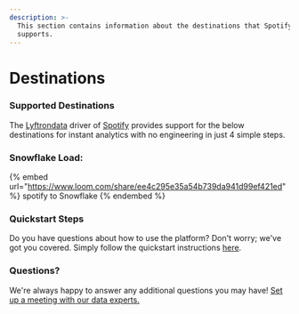 ```yaml
---
description: >-
  This section contains information about the destinations that Spotify
  supports.
---
```


# Destinations

### Supported Destinations

The [Lyftrondata](https://www.lyftrondata.com/) driver of [Spotify](https://www.lyftrondata.com/integration/commerce-analytics/spotify/) provides support for the below destinations for instant analytics with no engineering in just 4 simple steps.

### Snowflake Load:

{% embed url="https://www.loom.com/share/ee4c295e35a54b739da941d99ef421ed" %}
spotify to Snowflake
{% endembed %}

### Quickstart Steps

Do you have questions about how to use the platform? Don't worry; we've got you covered. Simply follow the quickstart instructions [here](../spotify/).

### Questions? <a href="#questions" id="questions"></a>

We're always happy to answer any additional questions you may have! [Set up a meeting with our data experts.](https://www.lyftrondata.com/book-a-meeting/)
